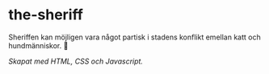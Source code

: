 # the-sheriff


Sheriffen kan möjligen vara något partisk i stadens konflikt emellan katt och hundmänniskor. 🤠



*Skapat med HTML, CSS och Javascript.*


